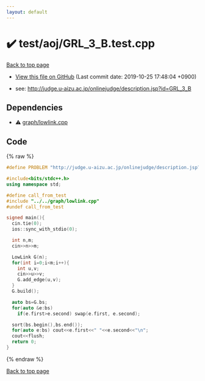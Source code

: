 ```yaml
---
layout: default
---
```


<!-- mathjax config similar to math.stackexchange -->
<script type="text/javascript" async
  src="https://cdnjs.cloudflare.com/ajax/libs/mathjax/2.7.5/MathJax.js?config=TeX-MML-AM_CHTML">
</script>
<script type="text/x-mathjax-config">
  MathJax.Hub.Config({
    TeX: { equationNumbers: { autoNumber: "AMS" }},
    tex2jax: {
      inlineMath: [ ['$','$'] ],
      processEscapes: true
    },
    "HTML-CSS": { matchFontHeight: false },
    displayAlign: "left",
    displayIndent: "2em"
  });
</script>

<script type="text/javascript" src="https://cdnjs.cloudflare.com/ajax/libs/jquery/3.4.1/jquery.min.js"></script>
<script src="https://cdn.jsdelivr.net/npm/jquery-balloon-js@1.1.2/jquery.balloon.min.js" integrity="sha256-ZEYs9VrgAeNuPvs15E39OsyOJaIkXEEt10fzxJ20+2I=" crossorigin="anonymous"></script>
<script type="text/javascript" src="../../../assets/js/copy-button.js"></script>
<link rel="stylesheet" href="../../../assets/css/copy-button.css" />


# :heavy_check_mark: test/aoj/GRL_3_B.test.cpp
<a href="../../../index.html">Back to top page</a>

* <a href="{{ site.github.repository_url }}/blob/master/test/aoj/GRL_3_B.test.cpp">View this file on GitHub</a> (Last commit date: 2019-10-25 17:48:04 +0900)


* see: <a href="http://judge.u-aizu.ac.jp/onlinejudge/description.jsp?id=GRL_3_B">http://judge.u-aizu.ac.jp/onlinejudge/description.jsp?id=GRL_3_B</a>


## Dependencies
* :warning: <a href="../../../library/graph/lowlink.cpp.html">graph/lowlink.cpp</a>


## Code
{% raw %}
```cpp
#define PROBLEM "http://judge.u-aizu.ac.jp/onlinejudge/description.jsp?id=GRL_3_B"

#include<bits/stdc++.h>
using namespace std;

#define call_from_test
#include "../../graph/lowlink.cpp"
#undef call_from_test

signed main(){
  cin.tie(0);
  ios::sync_with_stdio(0);

  int n,m;
  cin>>n>>m;

  LowLink G(n);
  for(int i=0;i<m;i++){
    int u,v;
    cin>>u>>v;
    G.add_edge(u,v);
  }
  G.build();

  auto bs=G.bs;
  for(auto &e:bs)
    if(e.first>e.second) swap(e.first, e.second);

  sort(bs.begin(),bs.end());
  for(auto e:bs) cout<<e.first<<" "<<e.second<<"\n";
  cout<<flush;
  return 0;
}

```
{% endraw %}

<a href="../../../index.html">Back to top page</a>

